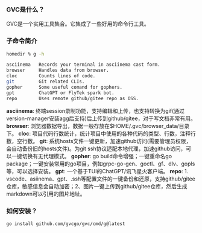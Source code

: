 ### GVC是什么？

GVC是一个实用工具集合。它集成了一些好用的命令行工具。

### 子命令简介

```bash
homedir % g -h

asciinema   Records your terminal in asciinema cast form.
browser     Handles data from browser.
cloc        Counts lines of code.
git         Git related CLIs.
gopher      Some useful comand for gophers.
gpt         ChatGPT or FlyTek spark bot.
repo        Uses remote github/gitee repo as OSS.
```

**asciinema**: 终端session录制功能，支持编辑和上传，也支持转换为gif(通过version-manager安装agg后支持)后上传到github/gitee，对于写文档非常有用。
**browser**: 浏览器数据导出，数据一般存放在$HOME/.gvc/browser_data/目录下。
**cloc**: 项目代码行数统计，统计项目中使用的各种代码的类型、行数，注释行数，空行数。
**git**: 系统hosts文件一键更新，加速github访问(需要管理员权限，会自动备份旧的hosts文件)。为git ssh协议适配本地代理，加速github访问，可以一键切换有无代理模式。
**gopher**: go build命令增强；一键重命名go package；一键安装常用的go项目，例如grpc-go-gen、goctl、gf、dlv、gopls等，可以选择安装。
**gpt**: 一个基于TUI的ChatGPT/讯飞星火客户端。
**repo**: 1. vscode、asiinema、gpt、.ssh等配置文件的一键备份和还原，支持github/gitee仓库，敏感信息会自动加密；2、图片一键上传到github/gitee仓库，然后生成markdown可以引用的图片地址。

### 如何安装？

```bash
go install github.com/gvcgo/gvc/cmd/g@latest
```
